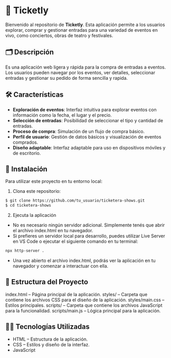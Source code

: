 # 🎫 Ticketly

Bienvenido al repositorio de **Ticketly**. Esta aplicación permite a los usuarios explorar, comprar y gestionar entradas para una variedad de eventos en vivo, como conciertos, obras de teatro y festivales. 

## 🗂️ Descripción 
Es una aplicación web ligera y rápida para la compra de entradas a eventos. Los usuarios pueden navegar por los eventos, ver detalles, seleccionar entradas y gestionar su pedido de forma sencilla y rapida. 

## 🛠️ Características
- **Exploración de eventos**: Interfaz intuitiva para explorar eventos con información como la fecha, el lugar y el precio.
- **Selección de entradas**: Posibilidad de seleccionar el tipo y cantidad de entradas.
- **Proceso de compra**: Simulación de un flujo de compra básico.
- **Perfil de usuario**: Gestión de datos básicos y visualización de eventos comprados.
- **Diseño adaptable**: Interfaz adaptable para uso en dispositivos móviles y de escritorio.

## 🚀 Instalación
Para utilizar este proyecto en tu entorno local:

1) Clona este repositorio:

```bash
$ git clone https://github.com/tu_usuario/ticketera-shows.git
$ cd ticketera-shows
```

2) Ejecuta la aplicación

- No es necesario ningún servidor adicional. Simplemente tenés que abrir el archivo index.html en tu navegador. 
- Si prefieres un servidor local para desarrollo, puedes utilizar Live Server en VS Code o ejecutar el siguiente comando en tu terminal:

```bash
npx http-server .
```

- Una vez abierto el archivo index.html, podrás ver la aplicación en tu navegador y comenzar a interactuar con ella.

## 📁 Estructura del Proyecto
index.html – Página principal de la aplicación.
styles/ – Carpeta que contiene los archivos CSS para el diseño de la aplicación.
styles/main.css – Estilos principales.
scripts/ – Carpeta que contiene los archivos JavaScript para la funcionalidad.
scripts/main.js – Lógica principal para la aplicación.

## 🧑‍💻 Tecnologías Utilizadas
- HTML – Estructura de la aplicación.
- CSS – Estilos y diseño de la interfaz.
- JavaScript 